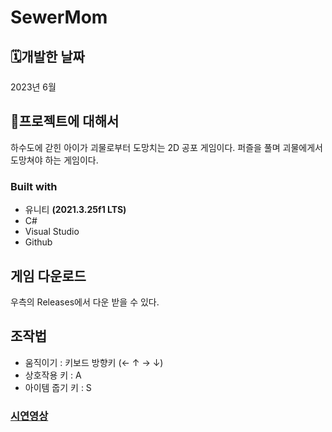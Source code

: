 # SewerMom

## 🗓️개발한 날짜

2023년 6월

## 📖프로젝트에 대해서

하수도에 갇힌 아이가 괴물로부터 도망치는 2D 공포 게임이다. 퍼즐을 풀며 괴물에게서 도망쳐야 하는 게임이다.

### Built with

- 유니티 **(2021.3.25f1 LTS)**
- C#
- Visual Studio
- Github

## 게임 다운로드
우측의 Releases에서 다운 받을 수 있다.

## 조작법
- 움직이기 : 키보드 방향키 (← ↑ → ↓)
- 상호작용 키 : A
- 아이템 줍기 키 : S
### [시연영상](https://youtu.be/5fpw6a2bvnI)
